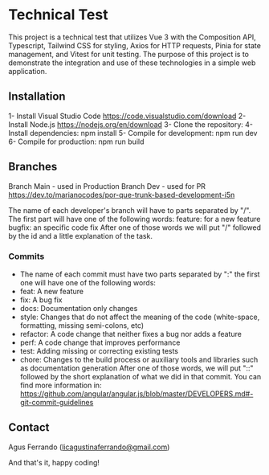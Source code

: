 # Technical Test

This project is a technical test that utilizes Vue 3 with the Composition API, Typescript, Tailwind CSS for styling, Axios for HTTP requests, Pinia for state management, and Vitest for unit testing. The purpose of this project is to demonstrate the integration and use of these technologies in a simple web application.


## Installation

1- Install Visual Studio Code https://code.visualstudio.com/download
2- Install Node.js https://nodejs.org/en/download
3- Clone the repository: 
4- Install dependencies: npm install
5- Compile for development: npm run dev
6- Compile for production: npm run build

## Branches

Branch Main - used in Production
Branch Dev - used for PR
https://dev.to/marianocodes/por-que-trunk-based-development-i5n

The name of each developer's branch will have to parts separated by "/". The first part will have one of the following words:
feature: for a new feature
bugfix: an specific code fix
After one of those words we will put "/" followed by the id and a little explanation of the task.

### Commits

- The name of each commit must have two parts separated by ":" the first one will have one of the following words:
- feat: A new feature
- fix: A bug fix
- docs: Documentation only changes
- style: Changes that do not affect the meaning of the code (white-space, formatting, missing semi-colons, etc)
- refactor: A code change that neither fixes a bug nor adds a feature
- perf: A code change that improves performance
- test: Adding missing or correcting existing tests
- chore: Changes to the build process or auxiliary tools and libraries such as documentation generation
After one of those words, we will put "::" followed by the short explanation of what we did in that commit.
You can find more information in: https://github.com/angular/angular.js/blob/master/DEVELOPERS.md#-git-commit-guidelines

## Contact

Agus Ferrando (licagustinaferrando@gmail.com)


And that's it, happy coding!

